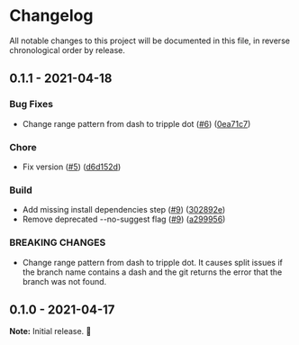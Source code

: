 # Changelog

All notable changes to this project will be documented in this file, in reverse chronological order by release.

## 0.1.1 - 2021-04-18

### Bug Fixes

- Change range pattern from dash to tripple dot ([#6](https://github.com/SoureCode/ConventionalCommits/pull/6)) ([0ea71c7](https://github.com/SoureCode/ConventionalCommits/commit/0ea71c75fed34578bdb3a17ea753ebd6e330f2eb))

### Chore

- Fix version ([#5](https://github.com/SoureCode/ConventionalCommits/pull/5)) ([d6d152d](https://github.com/SoureCode/ConventionalCommits/commit/d6d152daa0ee69bc9d9c4c7763a63fe5c8745aba))

### Build

- Add missing install dependencies step ([#9](https://github.com/SoureCode/ConventionalCommits/pull/9)) ([302892e](https://github.com/SoureCode/ConventionalCommits/commit/302892e2fe33898e43d83eb5bccbeccd0b599525))
- Remove deprecated --no-suggest flag ([#9](https://github.com/SoureCode/ConventionalCommits/pull/9)) ([a299956](https://github.com/SoureCode/ConventionalCommits/commit/a299956e1cc5700f162b4410f83602368e853ca7))

### BREAKING CHANGES

- Change range pattern from dash to tripple dot.
  It causes split issues if the branch name contains a dash and the git returns the error that the branch was not found.

## 0.1.0 - 2021-04-17

**Note:** Initial release. :rocket:
